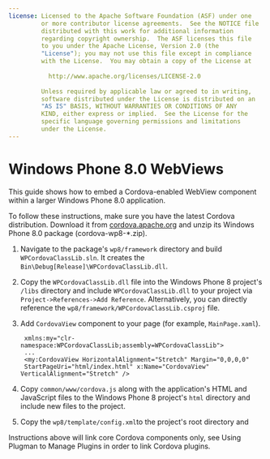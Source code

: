 ```yaml
---
license: Licensed to the Apache Software Foundation (ASF) under one
         or more contributor license agreements.  See the NOTICE file
         distributed with this work for additional information
         regarding copyright ownership.  The ASF licenses this file
         to you under the Apache License, Version 2.0 (the
         "License"); you may not use this file except in compliance
         with the License.  You may obtain a copy of the License at
         
           http://www.apache.org/licenses/LICENSE-2.0
         
         Unless required by applicable law or agreed to in writing,
         software distributed under the License is distributed on an
         "AS IS" BASIS, WITHOUT WARRANTIES OR CONDITIONS OF ANY
         KIND, either express or implied.  See the License for the
         specific language governing permissions and limitations
         under the License.
---
```


# Windows Phone 8.0 WebViews

This guide shows how to embed a Cordova-enabled WebView component
within a larger Windows Phone 8.0 application. 

To follow these instructions, make sure you have the latest Cordova 
distribution. Download it from 
[cordova.apache.org](http://cordova.apache.org) and unzip its 
Windows Phone 8.0 package (cordova-wp8-*.zip).

1. Navigate to the package's `wp8/framework` directory and build
   `WPCordovaClassLib.sln`. 
   It creates the `Bin\Debug[Release]\WPCordovaClassLib.dll`.

1. Copy the `WPCordovaClassLib.dll` file into the Windows Phone 8 project's
    `/libs` directory and include `WPCordovaClassLib.dll` to your
    project via `Project->References->Add Reference`.
    Alternatively, you can directly reference the
    `wp8/framework/WPCordovaClassLib.csproj` file.

1. Add `CordovaView` component to your page (for example, `MainPage.xaml`).

        xmlns:my="clr-namespace:WPCordovaClassLib;assembly=WPCordovaClassLib">
        ...
        <my:CordovaView HorizontalAlignment="Stretch" Margin="0,0,0,0" 
        StartPageUri="html/index.html" x:Name="CordovaView" VerticalAlignment="Stretch" />

1. Copy `common/www/cordova.js` along with the application's HTML 
    and JavaScript files to the Windows Phone 8 project's `html` directory
    and include new files to the project.

1. Copy the `wp8/template/config.xml`to the project's root directory and 

Instructions above will link core Cordova components only, 
see Using Plugman to Manage Plugins in order to link Cordova plugins.
